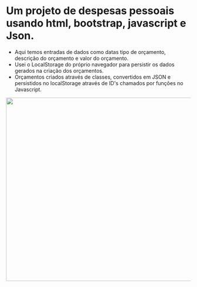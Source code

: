 # Um projeto de despesas pessoais usando html, bootstrap, javascript e Json.
- Aqui temos entradas de dados como datas tipo de orçamento, descrição do orçamento e valor do orçamento.
- Usei o LocalStorage do próprio navegador para persistir os dados gerados na criação dos orçamentos.
- Orçamentos criados através de classes, convertidos em JSON e persistidos no localStorage através de ID's chamados por funções no Javascript.

<img src="https://kapwi.ng/c/TmhFSWlw" width="1000" height="500"/> 

